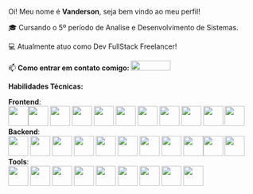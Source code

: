 Oi! Meu nome é <strong>Vanderson</strong>, seja bem vindo ao meu perfil! 

🎓 Cursando o 5º período de Analise e Desenvolvimento de Sistemas.

💻 Atualmente atuo como Dev FullStack Freelancer!

📫 <strong>Como entrar em contato comigo: </strong> <a href="https://www.linkedin.com/in/vanderson-de-azevedo/" target="_blank"><img loading="lazy" src="https://img.shields.io/badge/-LinkedIn-%230077B5?style=for-the-badge&logo=linkedin&logoColor=white" target="_blank" width="80" height="20"></a> 
          
<strong>Habilidades Técnicas:</strong>

<strong>Frontend</strong>: <br/>
<img src="https://www.svgrepo.com/show/452228/html-5.svg" width="40" height="40"><img src="https://www.svgrepo.com/show/349330/css3.svg" width="40" height="40"> <img src="https://cdn.jsdelivr.net/gh/devicons/devicon@latest/icons/javascript/javascript-original.svg" width="40" height="40"> <img src="https://cdn.jsdelivr.net/gh/devicons/devicon@latest/icons/typescript/typescript-original.svg" width="40" height="40"> <img src="https://cdn.jsdelivr.net/gh/devicons/devicon@latest/icons/react/react-original.svg" width="40" height="40"> <img src="https://cdn.jsdelivr.net/gh/devicons/devicon@latest/icons/vitejs/vitejs-original.svg" width="40" height="40"> <img src="https://cdn.jsdelivr.net/gh/devicons/devicon@latest/icons/vitest/vitest-original.svg" width="40" height="40"/> <img src="https://cdn.jsdelivr.net/gh/devicons/devicon@latest/icons/vercel/vercel-original-wordmark.svg" widht="40" height="40" /> <img src="https://cdn.jsdelivr.net/gh/devicons/devicon@latest/icons/nextjs/nextjs-original.svg" width="40" height="40"> <img src="https://cdn.jsdelivr.net/gh/devicons/devicon@latest/icons/tailwindcss/tailwindcss-original.svg" width="40" height="40"> <img src="https://cdn.jsdelivr.net/gh/devicons/devicon@latest/icons/bootstrap/bootstrap-original.svg" width="40" height="40"> <br/>
<strong>Backend</strong>: <br/>
<img src="https://cdn.jsdelivr.net/gh/devicons/devicon@latest/icons/java/java-original-wordmark.svg" width="40" height="40"> <img src="https://cdn.jsdelivr.net/gh/devicons/devicon@latest/icons/spring/spring-original-wordmark.svg" width="40" height="40"> <img src="https://cdn.jsdelivr.net/gh/devicons/devicon@latest/icons/junit/junit-plain-wordmark.svg" width="40" height="40"/> <img src="https://www.svgrepo.com/show/435664/file-regexp.svg" width="40" height="40"> <img src="https://www.svgrepo.com/show/439238/nodejs.svg" width="40" height="40"> <img src="https://cdn.jsdelivr.net/gh/devicons/devicon@latest/icons/nestjs/nestjs-original.svg" width="40" height="40"> <img src="https://thereadable.co/wp-content/uploads/2024/11/Render_logo_-_Black.jpg" width="40" height="40" /> <img src="https://cdn.jsdelivr.net/gh/devicons/devicon@latest/icons/jest/jest-plain.svg" width="40" height="40" /> <img src="https://www.svgrepo.com/show/439231/mongodb.svg" width="40" height="40"><img src="https://www.svgrepo.com/show/354200/postgresql.svg" width="40" height="40"> <img src="https://cdn.jsdelivr.net/gh/devicons/devicon@latest/icons/mysql/mysql-original-wordmark.svg" width="40" height="40"> <br/>
<strong>Tools</strong>: <br/>
<img src="https://www.svgrepo.com/show/373624/git2.svg" width="40" height="40"> <img src="https://www.svgrepo.com/show/475654/github-color.svg" width="40" height="40"> <img src="https://cdn.jsdelivr.net/gh/devicons/devicon@latest/icons/githubactions/githubactions-original.svg" width="40" height="40"/> <img src="https://cdn.jsdelivr.net/gh/devicons/devicon@latest/icons/postman/postman-original.svg" width="40" height="40"> <img src="https://www.svgrepo.com/show/354420/swagger.svg" width="40" height="40"> <img src="https://www.svgrepo.com/show/303231/docker-logo.svg" width="40" height="40"> <img src="https://www.svgrepo.com/show/448236/linux.svg" height="40" width="40"> <img src="https://cdn.jsdelivr.net/gh/devicons/devicon@latest/icons/rabbitmq/rabbitmq-original.svg" width="40" height="40"> <img src="https://www.svgrepo.com/show/448266/aws.svg" width="40" height="40">
